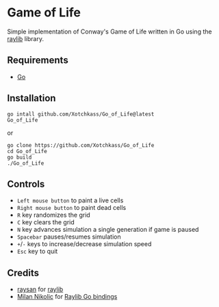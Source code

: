 
# Game of Life

Simple implementation of Conway's Game of Life written in Go using the [raylib](https://www.raylib.com/) library.

## Requirements

- [Go](https://golang.org/doc/install)


## Installation


```shell
go intall github.com/Xotchkass/Go_of_Life@latest
Go_of_Life
```

or

```shell
go clone https://github.com/Xotchkass/Go_of_Life
cd Go_of_Life
go build
./Go_of_Life
```


## Controls

- `Left mouse button` to paint a live cells
- `Right mouse button` to paint dead cells
- `R` key randomizes the grid
- `C` key clears the grid
- `N` key advances simulation a single generation if game is paused
- `Spacebar` pauses/resumes simulation
- `+`/`-` keys to increase/decrease simulation speed
- `Esc` key to quit

## Credits

- [raysan](https://github.com/raysan5) for [raylib](https://github.com/raysan5/raylib)
- [Milan Nikolic](https://github.com/gen2brain)  for [Raylib Go bindings](https://github.com/gen2brain/raylib-go)